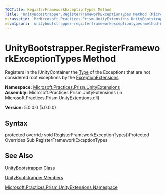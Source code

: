```yaml
---
TOCTitle: RegisterFrameworkExceptionTypes Method
Title: 'UnityBootstrapper.RegisterFrameworkExceptionTypes Method (Microsoft.Practices.Prism.UnityExtensions)'
ms:assetid: 'M:Microsoft.Practices.Prism.UnityExtensions.UnityBootstrapper.RegisterFrameworkExceptionTypes'
ms:mtpsurl: 'unitybootstrapper-registerframeworkexceptiontypes-method-mspp-unityextensions.md'
---
```


# UnityBootstrapper.RegisterFrameworkExceptionTypes Method

Registers in the IUnityContainer the [Type](http://msdn.microsoft.com/en-us/library/42892f65) of the Exceptions that are not considered root exceptions by the [ExceptionExtensions](https://msdn.microsoft.com/library/microsoft.practices.prism.exceptionextensions).

**Namespace:** [Microsoft.Practices.Prism.UnityExtensions](https://msdn.microsoft.com/library/microsoft.practices.prism.unityextensions)
**Assembly:** Microsoft.Practices.Prism.UnityExtensions (in Microsoft.Practices.Prism.UnityExtensions.dll)

**Version:** 5.0.0.0 (5.0.0.0)

## Syntax
protected override void RegisterFrameworkExceptionTypes()Protected Overrides Sub RegisterFrameworkExceptionTypes

## See Also
[UnityBootstrapper Class](https://msdn.microsoft.com/library/microsoft.practices.prism.unityextensions.unitybootstrapper)

[UnityBootstrapper Members](https://msdn.microsoft.com/allmembers.t:microsoft.practices.prism.unityextensions.unitybootstrapper)

[Microsoft.Practices.Prism.UnityExtensions Namespace](https://msdn.microsoft.com/library/microsoft.practices.prism.unityextensions)
